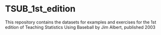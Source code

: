 # TSUB_1st_edition

This repository contains the datasets for examples and exercises for the 1st edition of 
Teaching Statistics Using Baseball by Jim Albert, published 2003
